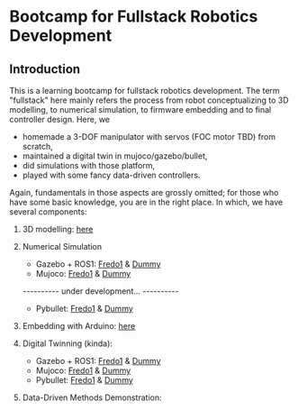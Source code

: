 # Bootcamp for Fullstack Robotics Development

## Introduction
This is a learning bootcamp for fullstack robotics development. The term "fullstack" here mainly refers the process from robot conceptualizing to 3D modelling, to numerical simulation, to firmware embedding and to final controller design. Here, we 
- homemade a 3-DOF manipulator with servos (FOC motor TBD) from scratch, 
- maintained a digital twin in mujoco/gazebo/bullet,
- did simulations with those platform,
- played with some fancy data-driven controllers.

Again, fundamentals in those aspects are grossly omitted; for those who have some basic knowledge, you are in the right place. In which, we have several components:

1. 3D modelling: [here](./fredo1/cad/)
2. Numerical Simulation
    - Gazebo + ROS1: [Fredo1](./fredo1/gazebo/) & [Dummy](./dummy/gazebo/README.md)
    - Mujoco: [Fredo1](./fredo1/mujoco/) & [Dummy](./dummy/mujoco/README.md)

    ---------- under development... ----------

    - Pybullet: [Fredo1](./fredo1/pybullet/) & [Dummy](./dummy/pybullet/README.md)
3. Embedding with Arduino: [here](./fredo1/firmware/README.md)
4. Digital Twinning (kinda):
    - Gazebo + ROS1: [Fredo1](./fredo1/gazebo/) & [Dummy](./dummy/gazebo/)
    - Mujoco: [Fredo1](./fredo1/mujoco/) & [Dummy](./dummy/mujoco/)
    - Pybullet: [Fredo1](./fredo1/pybullet/) & [Dummy](./dummy/pybullet/)
5. Data-Driven Methods Demonstration:
